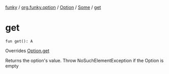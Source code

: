 [funky](../../../index.md) / [org.funky.option](../../index.md) / [Option](../index.md) / [Some](index.md) / [get](.)

# get

`fun get(): A`

Overrides [Option.get](../get.md)

Returns the option's value. Throw NoSuchElementException if the Option is empty

